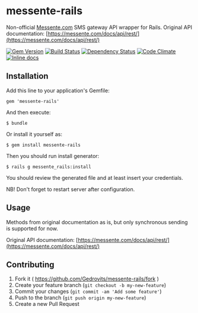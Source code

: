 # messente-rails

Non-official [Messente.com](https://messente.com) SMS gateway API wrapper for Rails.
Original API documentation: [https://messente.com/docs/api/rest/](https://messente.com/docs/api/rest/)

[![Gem Version](https://badge.fury.io/rb/messente-rails.svg)](http://badge.fury.io/rb/messente-rails)
[![Build Status](https://travis-ci.org/Gedrovits/messente-rails.svg)](https://travis-ci.org/Gedrovits/messente-rails)
[![Dependency Status](https://gemnasium.com/Gedrovits/messente-rails.svg)](https://gemnasium.com/Gedrovits/messente-rails)
[![Code Climate](https://codeclimate.com/github/Gedrovits/messente-rails.png)](https://codeclimate.com/github/Gedrovits/messente-rails)
[![Inline docs](http://inch-ci.org/github/Gedrovits/messente-rails.png?branch=master)](http://inch-ci.org/github/Gedrovits/messente-rails)

## Installation

Add this line to your application's Gemfile:

    gem 'messente-rails'

And then execute:

    $ bundle

Or install it yourself as:

    $ gem install messente-rails

Then you should run install generator:

    $ rails g messente_rails:install
    
You should review the generated file and at least insert your credentials.

NB! Don't forget to restart server after configuration.

## Usage

Methods from original documentation as is, but only synchronous sending is supported for now.

Original API documentation: [https://messente.com/docs/api/rest/](https://messente.com/docs/api/rest/)

## Contributing

1. Fork it ( https://github.com/Gedrovits/messente-rails/fork )
2. Create your feature branch (`git checkout -b my-new-feature`)
3. Commit your changes (`git commit -am 'Add some feature'`)
4. Push to the branch (`git push origin my-new-feature`)
5. Create a new Pull Request
